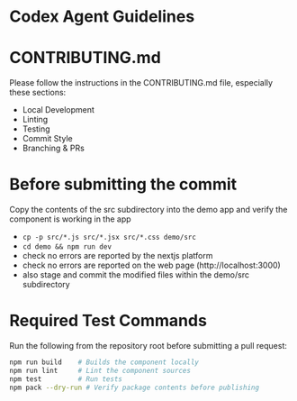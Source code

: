 # Codex Agent Guidelines

# CONTRIBUTING.md

Please follow the instructions in the CONTRIBUTING.md file, especially these sections:

- Local Development
- Linting
- Testing
- Commit Style
- Branching & PRs

# Before submitting the commit

Copy the contents of the src subdirectory into the demo app and verify the component is working in the app
  - `cp -p src/*.js src/*.jsx src/*.css demo/src`
  - `cd demo && npm run dev`
  - check no errors are reported by the nextjs platform
  - check no errors are reported on the web page (http://localhost:3000)
  - also stage and commit the modified files within the demo/src subdirectory

# Required Test Commands

Run the following from the repository root before submitting a pull request:

```bash
npm run build    # Builds the component locally
npm run lint     # Lint the component sources
npm test         # Run tests
npm pack --dry-run # Verify package contents before publishing
```

